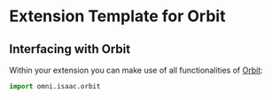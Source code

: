 # Extension Template for Orbit

## Interfacing with Orbit

Within your extension you can make use of all functionalities of [Orbit](https://isaac-orbit.github.io/):

```python
import omni.isaac.orbit
```
